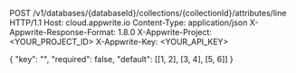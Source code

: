 POST /v1/databases/{databaseId}/collections/{collectionId}/attributes/line HTTP/1.1
Host: cloud.appwrite.io
Content-Type: application/json
X-Appwrite-Response-Format: 1.8.0
X-Appwrite-Project: <YOUR_PROJECT_ID>
X-Appwrite-Key: <YOUR_API_KEY>

{
  "key": "",
  "required": false,
  "default": [[1, 2], [3, 4], [5, 6]]
}

